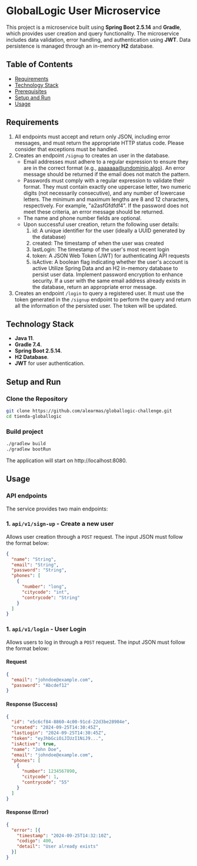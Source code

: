 # GlobalLogic User Microservice

This project is a microservice built using **Spring Boot 2.5.14** and **Gradle**, which provides user creation and query functionality. The microservice includes data validation, error handling, and authentication using **JWT**. Data persistence is managed through an in-memory **H2** database.

## Table of Contents

- [Requirements](#requirements)
- [Technology Stack](#technology-stack)
- [Prerequisites](#prerequisites)
- [Setup and Run](#setup-and-run)
- [Usage](#usage)

## Requirements
1. All endpoints must accept and return only JSON, including error messages, and must return the appropriate HTTP status code. Please consider that exceptions must be handled.
2. Creates an endpoint `/signup` to creates an user in the database.
   - Email addresses must adhere to a regular expression to ensure they are in the correct format (e.g., aaaaaaa@undominio.algo). An error message should be returned if the email does not match the pattern.
   - Passwords must comply with a regular expression to validate their format. They must contain exactly one uppercase letter, two numeric digits (not necessarily consecutive), and any number of lowercase letters. The minimum and maximum lengths are 8 and 12 characters, respectively. For example, "a2asfGfdfdf4". If the password does not meet these criteria, an error message should be returned.
   - The name and phone number fields are optional.
   - Upon successful user creation, return the following user details:
     1. id: A unique identifier for the user (ideally a UUID generated by the database)
     2. created: The timestamp of when the user was created
     3. lastLogin: The timestamp of the user's most recent login
     4. token: A JSON Web Token (JWT) for authenticating API requests
     5. isActive: A boolean flag indicating whether the user's account is active Utilize Spring Data and an H2 in-memory database to persist user data. Implement password encryption to enhance security. If a user with the same email address already exists in the database, return an appropriate error message.
3. Creates an endpoint `/login` to query a registered user. It must use the token generated in the `/signup` endpoint to perform the query and return all the information of the persisted user. The token will be updated.

## Technology Stack
- **Java 11**.
- **Gradle 7.4**.
- **Spring Boot 2.5.14**.
- **H2 Database**.
- **JWT** for user authentication.

## Setup and Run

### Clone the Repository

```bash
git clone https://github.com/alearmas/globallogic-challenge.git
cd tienda-globallogic
```

### Build project
```bash
./gradlew build
./gradlew bootRun
```

The application will start on http://localhost:8080.

## Usage

### API endpoints
The service provides two main endpoints:

### 1. `api/v1/sign-up` - Create a new user
Allows user creation through a `POST` request. The input JSON must follow the format below:

```json
{
  "name": "String",
  "email": "String",
  "password": "String",
  "phones": [
    {
      "number": "long",
      "citycode": "int",
      "contrycode": "String"
    }
  ]
}
```

### 1. `api/v1/login` - User Login

Allows users to log in through a `POST` request. The input JSON must follow the format below:

#### Request
```json
{
  "email": "johndoe@example.com",
  "password": "Abcdef12"
}
```

#### Response (Success)
```json
{
  "id": "e5c6cf84-8860-4c00-91cd-22d3be28904e",
  "created": "2024-09-25T14:30:45Z",
  "lastLogin": "2024-09-25T14:30:45Z",
  "token": "eyJhbGciOiJIUzI1NiJ9...",
  "isActive": true,
  "name": "John Doe",
  "email": "johndoe@example.com",
  "phones": [
    {
      "number": 1234567890,
      "citycode": 1,
      "contrycode": "55"
    }
  ]
}
```

#### Response (Error)
```json
{
  "error": [{
    "timestamp": "2024-09-25T14:32:10Z",
    "codigo": 400,
    "detail": "User already exists"
  }]
}
```